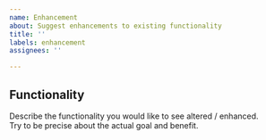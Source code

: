 ```yaml
---
name: Enhancement
about: Suggest enhancements to existing functionality
title: ''
labels: enhancement
assignees: ''

---
```


## Functionality

Describe the functionality you would like to see altered / enhanced.  
Try to be precise about the actual goal and benefit.
